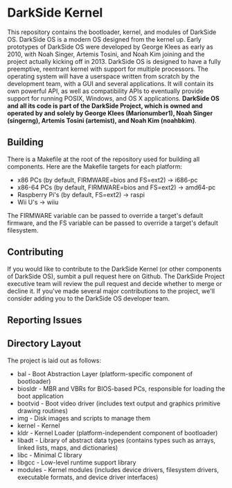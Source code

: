 DarkSide Kernel
===============
This repository contains the bootloader, kernel, and modules of DarkSide OS. DarkSide OS is a modern OS designed from the kernel up. Early prototypes of DarkSide OS were developed by George Klees as early as 2010, with Noah Singer, Artemis Tosini, and Noah Kim joining and the project actually kicking off in 2013. DarkSide OS is designed to have a fully preemptive, reentrant kernel with support for multiple processors. The operating system will have a userspace written from scratch by the development team, with a GUI and several applications. It will contain its own powerful API, as well as compatibility APIs to eventually provide support for running POSIX, Windows, and OS X applications.  **DarkSide OS and all its code is part of the DarkSide Project, which is owned and operated by and solely by George Klees (Marionumber1), Noah Singer (singerng), Artemis Tosini (artemist), and Noah Kim (noahbkim)**.

Building
--------
There is a Makefile at the root of the repository used for building all components. Here are the Makefile targets for each platform:
* x86 PCs (by default, FIRMWARE=bios and FS=ext2) -> i686-pc
* x86-64 PCs (by default, FIRMWARE=bios and FS=ext2) -> amd64-pc
* Raspberry Pi's (by default, FS=ext2) -> raspi
* Wii U's -> wiiu

The FIRMWARE variable can be passed to override a target's default firmware, and the FS variable can be passed to override a target's default filesystem.

Contributing
------------
If you would like to contribute to the DarkSide Kernel (or other components of DarkSide OS), sumbit a pull request here on Github.  The DarkSide Project executive team  will review the pull request and decide whether to merge or decline it. If you've made several major contributions to the project, we'll consider adding you to the DarkSide OS developer team.

Reporting Issues
----------------

Directory Layout
----------------
The project is laid out as follows:
* bal - Boot Abstraction Layer (platform-specific component of bootloader)
* biosldr - MBR and VBRs for BIOS-based PCs, responsible for loading the boot application
* bootvid - Boot video driver (includes text output and graphics primitive drawing routines)
* img - Disk images and scripts to manage them
* kernel - Kernel
* kldr - Kernel Loader (platform-independent component of bootloader)
* libadt - Library of abstract data types (contains types such as arrays, linked lists, maps, and dictionaries)
* libc - Minimal C library
* libgcc - Low-level runtime support library
* modules - Kernel modules (includes device drivers, filesystem drivers, executable formats, and device driver interfaces)
